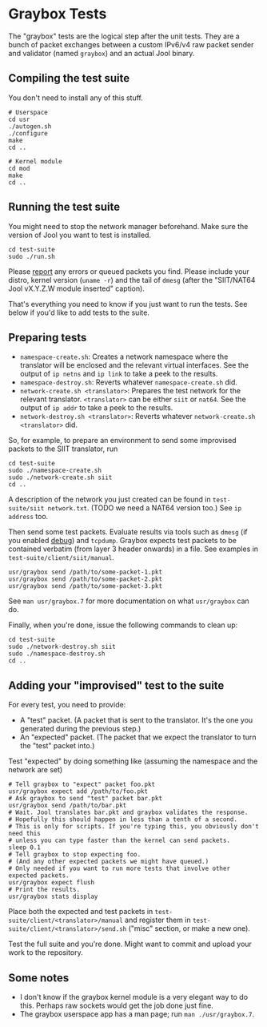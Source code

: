 # Graybox Tests

The "graybox" tests are the logical step after the unit tests. They are a bunch of packet exchanges between a custom IPv6/v4 raw packet sender and validator (named `graybox`) and an actual Jool binary.

## Compiling the test suite

You don't need to install any of this stuff.

	# Userspace
	cd usr
	./autogen.sh
	./configure
	make
	cd ..

	# Kernel module
	cd mod
	make
	cd ..

## Running the test suite

You might need to stop the network manager beforehand. Make sure the version of Jool you want to test is installed.

	cd test-suite
	sudo ./run.sh

Please [report](https://github.com/NICMx/Jool/issues) any errors or queued packets you find. Please include your distro, kernel version (`uname -r`) and the tail of `dmesg` (after the "SIIT/NAT64 Jool vX.Y.Z.W module inserted" caption).

That's everything you need to know if you just want to run the tests. See below if you'd like to add tests to the suite.

## Preparing tests

- `namespace-create.sh`: Creates a network namespace where the translator will be enclosed and the relevant virtual interfaces. See the output of `ip netns` and `ip link` to take a peek to the results.
- `namespace-destroy.sh`: Reverts whatever `namespace-create.sh` did.
- `network-create.sh <translator>`: Prepares the test network for the relevant translator. `<translator>` can be either `siit` or `nat64`. See the output of `ip addr` to take a peek to the results.
- `network-destroy.sh <translator>`: Reverts whatever `network-create.sh <translator>` did.

So, for example, to prepare an environment to send some improvised packets to the SIIT translator, run

	cd test-suite
	sudo ./namespace-create.sh
	sudo ./network-create.sh siit
	cd ..

A description of the network you just created can be found in `test-suite/siit network.txt`. (TODO we need a NAT64 version too.) See `ip address` too.

Then send some test packets. Evaluate results via tools such as `dmesg` (if you enabled [debug](https://github.com/NICMx/Jool/wiki/Jool's-Compilation-Options#-ddebug)) and `tcpdump`. Graybox expects test packets to be contained verbatim (from layer 3 header onwards) in a file. See examples in `test-suite/client/siit/manual`.

	usr/graybox send /path/to/some-packet-1.pkt
	usr/graybox send /path/to/some-packet-2.pkt
	usr/graybox send /path/to/some-packet-3.pkt

See `man usr/graybox.7` for more documentation on what `usr/graybox` can do.

Finally, when you're done, issue the following commands to clean up:

	cd test-suite
	sudo ./network-destroy.sh siit
	sudo ./namespace-destroy.sh
	cd ..

## Adding your "improvised" test to the suite

For every test, you need to provide:

- A "test" packet. (A packet that is sent to the translator. It's the one you generated during the previous step.)
- An "expected" packet. (The packet that we expect the translator to turn the "test" packet into.)

Test "expected" by doing something like (assuming the namespace and the network are set)

	# Tell graybox to "expect" packet foo.pkt
	usr/graybox expect add /path/to/foo.pkt
	# Ask graybox to send "test" packet bar.pkt
	usr/graybox send /path/to/bar.pkt
	# Wait. Jool translates bar.pkt and graybox validates the response.
	# Hopefully this should happen in less than a tenth of a second.
	# This is only for scripts. If you're typing this, you obviously don't need this
	# unless you can type faster than the kernel can send packets.
	sleep 0.1
	# Tell graybox to stop expecting foo.
	# (And any other expected packets we might have queued.)
	# Only needed if you want to run more tests that involve other expected packets.
	usr/graybox expect flush
	# Print the results.
	usr/graybox stats display

Place both the expected and test packets in `test-suite/client/<translator>/manual` and register them in `test-suite/client/<translator>/send.sh` ("misc" section, or make a new one).

Test the full suite and you're done. Might want to commit and upload your work to the repository.

## Some notes

- I don't know if the graybox kernel module is a very elegant way to do this. Perhaps raw sockets would get the job done just fine.
- The graybox userspace app has a man page; run `man ./usr/graybox.7`.
